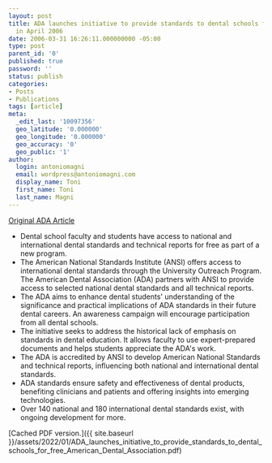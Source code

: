 ```yaml
---
layout: post
title: ADA launches initiative to provide standards to dental schools for free
  in April 2006
date: 2006-03-31 16:26:11.000000000 -05:00
type: post
parent_id: '0'
published: true
password: ''
status: publish
categories:
- Posts
- Publications
tags: [article]
meta:
  _edit_last: '10097356'
  geo_latitude: '0.000000'
  geo_longitude: '0.000000'
  geo_accuracy: '0'
  geo_public: '1'
author:
  login: antoniomagni
  email: wordpress@antoniomagni.com
  display_name: Toni
  first_name: Toni
  last_name: Magni
---
```


[Original ADA Article](https://adanews.ada.org/ada-news/2022/january/ada-launches-initiative-to-provide-standards-to-dental-schools-for-free/)

- Dental school faculty and students have access to national and international dental standards and technical reports for free as part of a new program.
- The American National Standards Institute (ANSI) offers access to international dental standards through the University Outreach Program. The American Dental Association (ADA) partners with ANSI to provide access to selected national dental standards and all technical reports.
- The ADA aims to enhance dental students' understanding of the significance and practical implications of ADA standards in their future dental careers. An awareness campaign will encourage participation from all dental schools.
- The initiative seeks to address the historical lack of emphasis on standards in dental education. It allows faculty to use expert-prepared documents and helps students appreciate the ADA's work.
- The ADA is accredited by ANSI to develop American National Standards and technical reports, influencing both national and international dental standards.
- ADA standards ensure safety and effectiveness of dental products, benefiting clinicians and patients and offering insights into emerging technologies.
- Over 140 national and 180 international dental standards exist, with ongoing development for more.
  
[Cached PDF version.]({{ site.baseurl }}/assets/2022/01/ADA_launches_initiative_to_provide_standards_to_dental_schools_for_free_American_Dental_Association.pdf)
